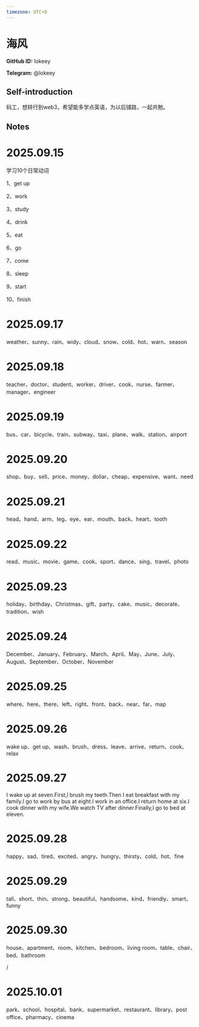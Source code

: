 ```yaml
---
timezone: UTC+8
---
```


# 海风

**GitHub ID:** lokeey

**Telegram:** @lokeey

## Self-introduction

码工，想转行到web3，希望能多学点英语，为以后铺路，一起共勉。

## Notes
<!-- Content_START -->
# 2025.09.15
<!-- DAILY_CHECKIN_2025-09-15_START -->
学习10个日常动词

1、get up

2、work

3、study

4、drink

5、eat

6、go

7、come

8、sleep

9、start

10、finish
<!-- DAILY_CHECKIN_2025-09-15_END -->


# 2025.09.17
<!-- DAILY_CHECKIN_2025-09-17_START -->
weather、sunny、rain、widy、cloud、snow、cold、hot、warn、season
<!-- DAILY_CHECKIN_2025-09-17_END -->


# 2025.09.18
<!-- DAILY_CHECKIN_2025-09-18_START -->
teacher、doctor、student、worker、driver、cook、nurse、farmer、manager、engineer
<!-- DAILY_CHECKIN_2025-09-18_END -->


# 2025.09.19
<!-- DAILY_CHECKIN_2025-09-19_START -->
bus、car、bicycle、train、subway、taxi、plane、walk、station、airport
<!-- DAILY_CHECKIN_2025-09-19_END -->


# 2025.09.20
<!-- DAILY_CHECKIN_2025-09-20_START -->
shop、buy、sell、price、money、dollar、cheap、expensive、want、need
<!-- DAILY_CHECKIN_2025-09-20_END -->


# 2025.09.21
<!-- DAILY_CHECKIN_2025-09-21_START -->
head、hand、arm、leg、eye、ear、mouth、back、heart、tooth
<!-- DAILY_CHECKIN_2025-09-21_END -->


# 2025.09.22
<!-- DAILY_CHECKIN_2025-09-22_START -->
read、music、movie、game、cook、sport、dance、sing、travel、photo
<!-- DAILY_CHECKIN_2025-09-22_END -->


# 2025.09.23
<!-- DAILY_CHECKIN_2025-09-23_START -->
holiday、birthday、Christmas、gift、party、cake、music、decorate、tradition、wish
<!-- DAILY_CHECKIN_2025-09-23_END -->


# 2025.09.24
<!-- DAILY_CHECKIN_2025-09-24_START -->
December、January、February、March、April、May、June、July、August、September、October、November
<!-- DAILY_CHECKIN_2025-09-24_END -->


# 2025.09.25
<!-- DAILY_CHECKIN_2025-09-25_START -->
where、here、there、left、right、front、back、near、far、map
<!-- DAILY_CHECKIN_2025-09-25_END -->


# 2025.09.26
<!-- DAILY_CHECKIN_2025-09-26_START -->
wake up、get up、wash、brush、dress、leave、arrive、return、cook、relax
<!-- DAILY_CHECKIN_2025-09-26_END -->


# 2025.09.27
<!-- DAILY_CHECKIN_2025-09-27_START -->
I wake up at seven.First,I brush my teeth.Then I eat breakfast with my family.I go to work by bus at eight.I work in an office.I return home at six.I cook dinner with my wife.We watch TV after dinner.Finally,I go to bed at eleven.
<!-- DAILY_CHECKIN_2025-09-27_END -->


# 2025.09.28
<!-- DAILY_CHECKIN_2025-09-28_START -->
happy、sad、tired、excited、angry、hungry、thirsty、cold、hot、fine
<!-- DAILY_CHECKIN_2025-09-28_END -->


# 2025.09.29
<!-- DAILY_CHECKIN_2025-09-29_START -->
tall、short、thin、strong、beautiful、handsome、kind、friendly、smart、funny
<!-- DAILY_CHECKIN_2025-09-29_END -->


# 2025.09.30
<!-- DAILY_CHECKIN_2025-09-30_START -->
house、apartment、room、kitchen、bedroom、living room、table、chair、bed、bathroom

/
<!-- DAILY_CHECKIN_2025-09-30_END -->


# 2025.10.01
<!-- DAILY_CHECKIN_2025-10-01_START -->
park、school、hospital、bank、supermarket、restaurant、library、post office、pharmacy、cinema
<!-- DAILY_CHECKIN_2025-10-01_END -->
<!-- Content_END -->
